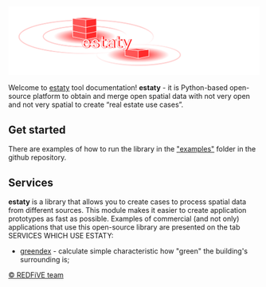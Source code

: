 <img src="https://raw.githubusercontent.com/red5ai/estaty/main/docs/media/estaty_logo.png" width="800"/>

Welcome to [estaty](https://github.com/red5ai/estaty) tool documentation!
**estaty** - it is Python-based open-source platform to obtain 
and merge open spatial data with not very open and not very spatial to create “real estate use cases”.

## Get started

There are examples of how to run the library in the ["examples"](https://github.com/red5ai/estaty/tree/main/examples) folder in the github repository.

## Services 

**estaty** is a library that allows you to create cases to process spatial data from different sources. 
This module makes it easier to create application prototypes as fast as possible. 
Examples of commercial (and not only) applications that use this open-source library are presented on the tab 
SERVICES WHICH USE ESTATY: 

- [greendex](./services/greendex.md) - calculate simple characteristic how "green" the building's surrounding is;

[© REDFiVE team](https://red5.ai/)